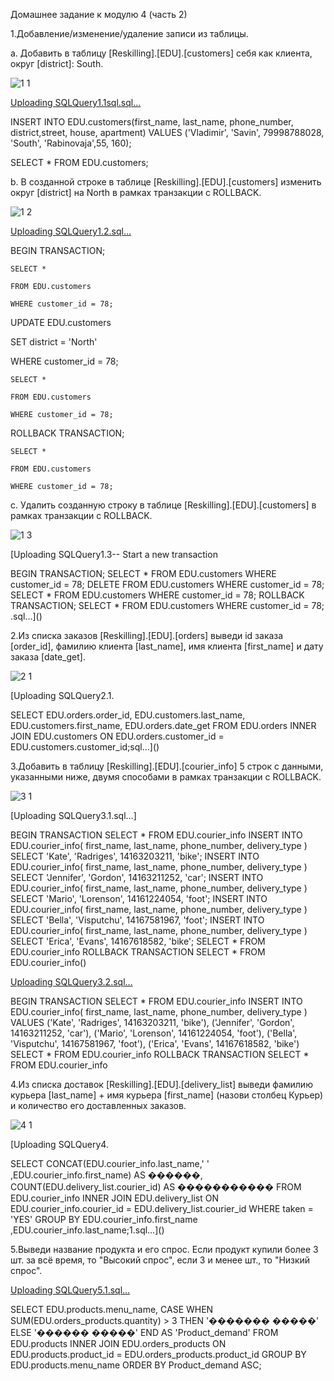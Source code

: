 Домашнее задание к модулю 4 (часть 2)

1.Добавление/изменение/удаление записи из таблицы.


a. Добавить в таблицу [Reskilling].[EDU].[customers] себя как клиента, округ [district]: South.

![1 1](https://github.com/user-attachments/assets/bbb0eeed-4f5d-47ad-83d8-d2defa9e1e8b)

[Uploading SQLQuery1.1sql.sql…]()

INSERT INTO EDU.customers(first_name, last_name, phone_number, district,street, house, apartment)
VALUES ('Vladimir', 'Savin', 79998788028, 'South', 'Rabinovaja',55, 160);

SELECT *
FROM EDU.customers;



b. В созданной строке в таблице [Reskilling].[EDU].[customers] изменить округ [district] на North в рамках транзакции с ROLLBACK.

![1 2](https://github.com/user-attachments/assets/509278ff-a295-4038-9517-fec4ea0a346a)

[Uploading SQLQuery1.2.sql…]()

BEGIN TRANSACTION;

    SELECT *
    
    FROM EDU.customers
    
    WHERE customer_id = 78;
    
UPDATE EDU.customers

SET district = 'North'

WHERE customer_id = 78;

    SELECT *
    
    FROM EDU.customers
    
    WHERE customer_id = 78;
    
ROLLBACK TRANSACTION;

    SELECT *
    
    FROM EDU.customers
    
    WHERE customer_id = 78;



c. Удалить созданную строку в таблице [Reskilling].[EDU].[customers] в рамках транзакции с ROLLBACK. 

![1 3](https://github.com/user-attachments/assets/06334f1e-854f-473b-869e-ac812dc08c91)

[Uploading SQLQuery1.3-- Start a new transaction

BEGIN TRANSACTION;
    SELECT *
    FROM EDU.customers
    WHERE customer_id = 78;
DELETE FROM EDU.customers
WHERE customer_id = 78;
    SELECT *
    FROM EDU.customers
    WHERE customer_id = 78;
ROLLBACK TRANSACTION;
    SELECT *
    FROM EDU.customers
    WHERE customer_id = 78;
.sql…]()


2.Из списка заказов [Reskilling].[EDU].[orders] выведи id заказа [order_id], фамилию клиента [last_name], имя клиента [first_name] и дату заказа [date_get]. 

![2 1](https://github.com/user-attachments/assets/30f4c12a-dd91-427a-87c2-2e8d0dab256b)

[Uploading SQLQuery2.1.

SELECT EDU.orders.order_id, 
       EDU.customers.last_name, 
       EDU.customers.first_name, 
       EDU.orders.date_get
FROM EDU.orders 
INNER JOIN EDU.customers
ON EDU.orders.customer_id = EDU.customers.customer_id;sql…]()


3.Добавить в таблицу [Reskilling].[EDU].[courier_info] 5 строк с данными, указанными ниже, двумя способами в рамках транзакции с ROLLBACK.

![3 1](https://github.com/user-attachments/assets/a2003d82-3e68-4cb5-a092-a61ddfaff313)

[Uploading SQLQuery3.1.sql…]

BEGIN TRANSACTION
SELECT *
FROM EDU.courier_info
INSERT INTO EDU.courier_info(
		first_name,
		last_name,
		phone_number,
		delivery_type
	)
SELECT 'Kate',
	'Radriges',
	14163203211,
	'bike';
INSERT INTO EDU.courier_info(
		first_name,
		last_name,
		phone_number,
		delivery_type
	)
SELECT 'Jennifer',
	'Gordon',
	14163211252,
	'car';
INSERT INTO EDU.courier_info(
		first_name,
		last_name,
		phone_number,
		delivery_type
	)
SELECT 'Mario',
	'Lorenson',
	14161224054,
	'foot';
INSERT INTO EDU.courier_info(
		first_name,
		last_name,
		phone_number,
		delivery_type
	)
SELECT 'Bella',
	'Visputchu',
	14167581967,
	'foot';
INSERT INTO EDU.courier_info(
		first_name,
		last_name,
		phone_number,
		delivery_type
	)
SELECT 'Erica',
	'Evans',
	14167618582,
	'bike';
SELECT *
FROM EDU.courier_info ROLLBACK TRANSACTION
SELECT *
FROM EDU.courier_info()


[Uploading SQLQuery3.2.sql…]()

BEGIN TRANSACTION
SELECT *
FROM EDU.courier_info
INSERT INTO EDU.courier_info(
		first_name,
		last_name,
		phone_number,
		delivery_type
	)
VALUES ('Kate', 'Radriges', 14163203211, 'bike'),
	('Jennifer', 'Gordon', 14163211252, 'car'),
	('Mario', 'Lorenson', 14161224054, 'foot'),
	('Bella', 'Visputchu', 14167581967, 'foot'),
	('Erica', 'Evans', 14167618582, 'bike')
SELECT *
FROM EDU.courier_info ROLLBACK TRANSACTION
SELECT *
FROM EDU.courier_info

 4.Из списка доставок [Reskilling].[EDU].[delivery_list] выведи фамилию курьера [last_name] + имя курьера [first_name] (назови столбец Курьер) и количество его доставленных заказов. 

 ![4 1](https://github.com/user-attachments/assets/ab0faabf-b5ac-47d6-9bbb-18f2c9923434)

[Uploading SQLQuery4.

SELECT CONCAT(EDU.courier_info.last_name,' ' ,EDU.courier_info.first_name) AS ������, COUNT(EDU.delivery_list.courier_id) AS �����������
FROM EDU.courier_info INNER JOIN EDU.delivery_list
ON EDU.courier_info.courier_id = EDU.delivery_list.courier_id
WHERE taken = 'YES'
GROUP BY EDU.courier_info.first_name ,EDU.courier_info.last_name;1.sql…]()




5.Выведи название продукта и его спрос. Если продукт купили более 3 шт. за всё время, то "Высокий спрос", если 3 и менее шт., то "Низкий спрос".

[Uploading SQLQuery5.1.sql…]()

SELECT EDU.products.menu_name,
	CASE
		WHEN SUM(EDU.orders_products.quantity) > 3 THEN '������� �����'
		ELSE '������ �����'
	END AS 'Product_demand'
FROM EDU.products
	INNER JOIN EDU.orders_products ON EDU.products.product_id = EDU.orders_products.product_id
GROUP BY EDU.products.menu_name
ORDER BY Product_demand ASC;



